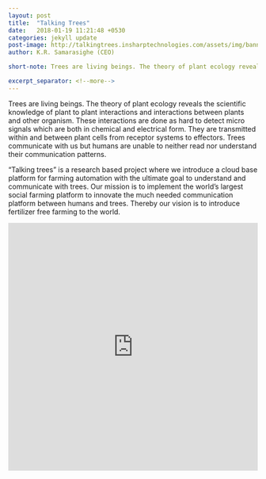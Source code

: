 ```yaml
---
layout: post
title:  "Talking Trees"
date:   2018-01-19 11:21:48 +0530
categories: jekyll update
post-image: http://talkingtrees.insharptechnologies.com/assets/img/banner3.jpg
author: K.R. Samarasighe (CEO)

short-note: Trees are living beings. The theory of plant ecology reveals the scientific knowledge of plant to plant interactions and interactions between plants and other organism. These interactions are done as hard to detect micro signals which are both in chemical and electrical form. They are transmitted within and between plant cells from receptor systems to effectors. Trees communicate with us but humans are unable to neither read nor understand their communication patterns.

excerpt_separator: <!--more-->
---
```

Trees are living beings. The theory of plant ecology reveals the scientific knowledge of plant to plant interactions and interactions between plants and other organism. These interactions are done as hard to detect micro signals which are both in chemical and electrical form. They are transmitted within and between plant cells from receptor systems to effectors. Trees communicate with us but humans are unable to neither read nor understand their communication patterns.

“Talking trees” is a research based project where we introduce a cloud base platform for farming automation with the ultimate goal to understand and communicate with trees. Our mission is to implement the world’s largest social farming platform to innovate the much needed communication platform between humans and trees. Thereby our vision is to introduce fertilizer free farming to the world.
 <!-- Your excerpt go here -->
<!--more-->



<iframe width="100%" height="500" src="https://www.youtube.com/embed/cx7039Ibfe4" frameborder="0" allowfullscreen></iframe>
